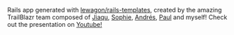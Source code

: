 Rails app generated with [lewagon/rails-templates](https://github.com/lewagon/rails-templates), created by the amazing TrailBlazr team composed of [Jiaqu](https://github.com/Nadia-OvO), [Sophie](https://github.com/Chofa09), [Andrés](https://github.com/a-castellani), [Paul](https://github.com/paul77uk) and myself!
Check out the presentation on [Youtube!](https://www.youtube.com/watch?v=6xIw0E5fdpA)
